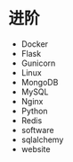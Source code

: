 # 进阶

- Docker
- Flask
- Gunicorn
- Linux
- MongoDB
- MySQL
- Nginx
- Python
- Redis
- software
- sqlalchemy
- website
